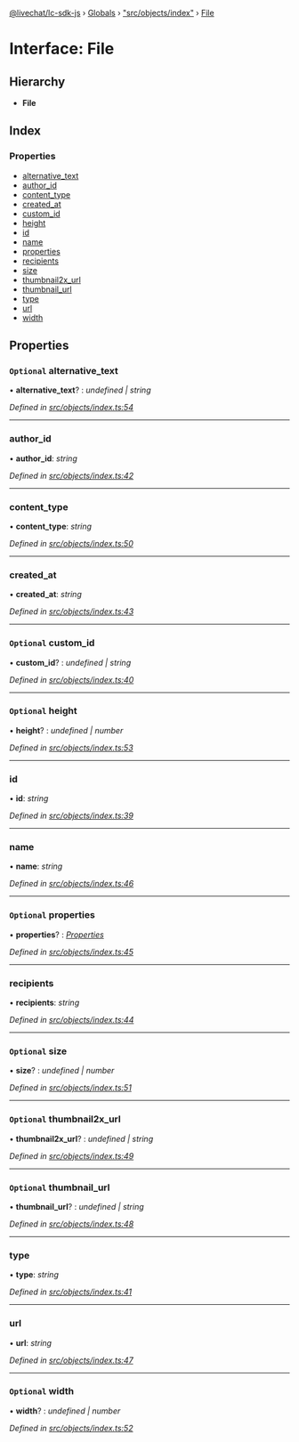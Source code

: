[@livechat/lc-sdk-js](../README.md) › [Globals](../globals.md) › ["src/objects/index"](../modules/_src_objects_index_.md) › [File](_src_objects_index_.file.md)

# Interface: File

## Hierarchy

* **File**

## Index

### Properties

* [alternative_text](_src_objects_index_.file.md#optional-alternative_text)
* [author_id](_src_objects_index_.file.md#author_id)
* [content_type](_src_objects_index_.file.md#content_type)
* [created_at](_src_objects_index_.file.md#created_at)
* [custom_id](_src_objects_index_.file.md#optional-custom_id)
* [height](_src_objects_index_.file.md#optional-height)
* [id](_src_objects_index_.file.md#id)
* [name](_src_objects_index_.file.md#name)
* [properties](_src_objects_index_.file.md#optional-properties)
* [recipients](_src_objects_index_.file.md#recipients)
* [size](_src_objects_index_.file.md#optional-size)
* [thumbnail2x_url](_src_objects_index_.file.md#optional-thumbnail2x_url)
* [thumbnail_url](_src_objects_index_.file.md#optional-thumbnail_url)
* [type](_src_objects_index_.file.md#type)
* [url](_src_objects_index_.file.md#url)
* [width](_src_objects_index_.file.md#optional-width)

## Properties

### `Optional` alternative_text

• **alternative_text**? : *undefined | string*

*Defined in [src/objects/index.ts:54](https://github.com/livechat/lc-sdk-js/blob/61db942/src/objects/index.ts#L54)*

___

###  author_id

• **author_id**: *string*

*Defined in [src/objects/index.ts:42](https://github.com/livechat/lc-sdk-js/blob/61db942/src/objects/index.ts#L42)*

___

###  content_type

• **content_type**: *string*

*Defined in [src/objects/index.ts:50](https://github.com/livechat/lc-sdk-js/blob/61db942/src/objects/index.ts#L50)*

___

###  created_at

• **created_at**: *string*

*Defined in [src/objects/index.ts:43](https://github.com/livechat/lc-sdk-js/blob/61db942/src/objects/index.ts#L43)*

___

### `Optional` custom_id

• **custom_id**? : *undefined | string*

*Defined in [src/objects/index.ts:40](https://github.com/livechat/lc-sdk-js/blob/61db942/src/objects/index.ts#L40)*

___

### `Optional` height

• **height**? : *undefined | number*

*Defined in [src/objects/index.ts:53](https://github.com/livechat/lc-sdk-js/blob/61db942/src/objects/index.ts#L53)*

___

###  id

• **id**: *string*

*Defined in [src/objects/index.ts:39](https://github.com/livechat/lc-sdk-js/blob/61db942/src/objects/index.ts#L39)*

___

###  name

• **name**: *string*

*Defined in [src/objects/index.ts:46](https://github.com/livechat/lc-sdk-js/blob/61db942/src/objects/index.ts#L46)*

___

### `Optional` properties

• **properties**? : *[Properties](_src_objects_index_.properties.md)*

*Defined in [src/objects/index.ts:45](https://github.com/livechat/lc-sdk-js/blob/61db942/src/objects/index.ts#L45)*

___

###  recipients

• **recipients**: *string*

*Defined in [src/objects/index.ts:44](https://github.com/livechat/lc-sdk-js/blob/61db942/src/objects/index.ts#L44)*

___

### `Optional` size

• **size**? : *undefined | number*

*Defined in [src/objects/index.ts:51](https://github.com/livechat/lc-sdk-js/blob/61db942/src/objects/index.ts#L51)*

___

### `Optional` thumbnail2x_url

• **thumbnail2x_url**? : *undefined | string*

*Defined in [src/objects/index.ts:49](https://github.com/livechat/lc-sdk-js/blob/61db942/src/objects/index.ts#L49)*

___

### `Optional` thumbnail_url

• **thumbnail_url**? : *undefined | string*

*Defined in [src/objects/index.ts:48](https://github.com/livechat/lc-sdk-js/blob/61db942/src/objects/index.ts#L48)*

___

###  type

• **type**: *string*

*Defined in [src/objects/index.ts:41](https://github.com/livechat/lc-sdk-js/blob/61db942/src/objects/index.ts#L41)*

___

###  url

• **url**: *string*

*Defined in [src/objects/index.ts:47](https://github.com/livechat/lc-sdk-js/blob/61db942/src/objects/index.ts#L47)*

___

### `Optional` width

• **width**? : *undefined | number*

*Defined in [src/objects/index.ts:52](https://github.com/livechat/lc-sdk-js/blob/61db942/src/objects/index.ts#L52)*
